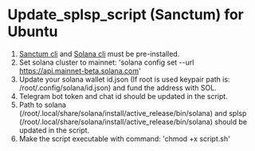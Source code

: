 # Update_splsp_script (Sanctum) for Ubuntu

1. [Sanctum cli](https://github.com/igneous-labs/sanctum-spl-stake-pool-cli) and [Solana cli](https://docs.solanalabs.com/cli/install) must be pre-installed.
2. Set solana cluster to mainnet:
'solana config set --url https://api.mainnet-beta.solana.com'
4. Update your solana wallet id.json (If root is used keypair path is: /root/.config/solana/id.json) and fund the address with SOL.
5. Telegram bot token and chat id should be updated in the script.
6. Path to solana (/root/.local/share/solana/install/active_release/bin/solana) and splsp (/root/.local/share/solana/install/active_release/bin/solana) should be updated in the script.
7. Make the script executable with command:
'chmod +x script.sh'
